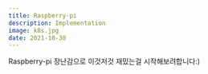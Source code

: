 ```yaml
---
title: Raspberry-pi 
description: Implementation
image: k8s.jpg
date: 2021-10-30
---
```


Raspberry-pi 장난감으로 이것저것 재밌는걸 시작해보려합니다:)


